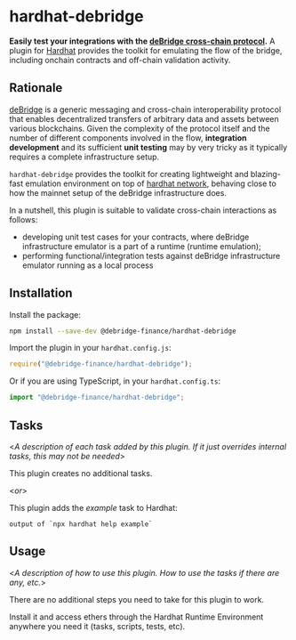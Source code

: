 # hardhat-debridge

**Easily test your integrations with the [deBridge cross-chain protocol](https://debridge.finance).** A plugin for [Hardhat](https://hardhat.org) provides the toolkit for emulating the flow of the bridge, including onchain contracts and off-chain validation activity.

## Rationale

[deBridge](https://debridge.finance) is a generic messaging and cross-chain interoperability protocol that enables decentralized transfers of arbitrary data and assets between various blockchains. Given the complexity of the protocol itself and the number of different components involved in the flow, **integration development** and its sufficient **unit testing** may by very tricky as it typically requires a complete infrastructure setup.

`hardhat-debridge` provides the toolkit for creating lightweight and blazing-fast emulation environment on top of [hardhat network](https://hardhat.org/hardhat-network), behaving close to how the mainnet setup of the deBridge infrastructure does.

In a nutshell, this plugin is suitable to validate cross-chain interactions as follows:
- developing unit test cases for your contracts, where deBridge infrastructure emulator is a part of a runtime (runtime emulation);
- performing functional/integration tests against deBridge infrastructure emulator running as a local process

## Installation

Install the package:

```bash
npm install --save-dev @debridge-finance/hardhat-debridge
```

Import the plugin in your `hardhat.config.js`:

```js
require("@debridge-finance/hardhat-debridge");
```

Or if you are using TypeScript, in your `hardhat.config.ts`:

```ts
import "@debridge-finance/hardhat-debridge";
```



## Tasks

<_A description of each task added by this plugin. If it just overrides internal
tasks, this may not be needed_>

This plugin creates no additional tasks.

<_or_>

This plugin adds the _example_ task to Hardhat:
```
output of `npx hardhat help example`
```


## Usage

<_A description of how to use this plugin. How to use the tasks if there are any, etc._>

There are no additional steps you need to take for this plugin to work.

Install it and access ethers through the Hardhat Runtime Environment anywhere
you need it (tasks, scripts, tests, etc).
